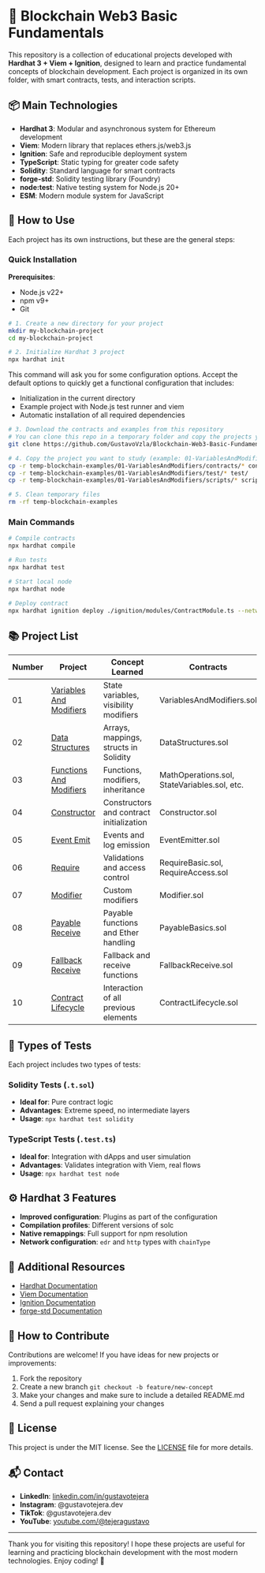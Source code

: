 # 🧱 Blockchain Web3 Basic Fundamentals

This repository is a collection of educational projects developed with **Hardhat 3 + Viem + Ignition**, designed to learn and practice fundamental concepts of blockchain development. Each project is organized in its own folder, with smart contracts, tests, and interaction scripts.

## 📦 Main Technologies

- **Hardhat 3**: Modular and asynchronous system for Ethereum development
- **Viem**: Modern library that replaces ethers.js/web3.js
- **Ignition**: Safe and reproducible deployment system
- **TypeScript**: Static typing for greater code safety
- **Solidity**: Standard language for smart contracts
- **forge-std**: Solidity testing library (Foundry)
- **node:test**: Native testing system for Node.js 20+
- **ESM**: Modern module system for JavaScript

## 🚀 How to Use

Each project has its own instructions, but these are the general steps:

### Quick Installation

**Prerequisites**:

- Node.js v22+
- npm v9+
- Git

```bash
# 1. Create a new directory for your project
mkdir my-blockchain-project
cd my-blockchain-project

# 2. Initialize Hardhat 3 project
npx hardhat init
```

This command will ask you for some configuration options. Accept the default options to quickly get a functional configuration that includes:

- Initialization in the current directory
- Example project with Node.js test runner and viem
- Automatic installation of all required dependencies

```bash
# 3. Download the contracts and examples from this repository
# You can clone this repo in a temporary folder and copy the projects you need:
git clone https://github.com/GustavoVzla/Blockchain-Web3-Basic-Fundamentals.git temp-blockchain-examples

# 4. Copy the project you want to study (example: 01-VariablesAndModifiers)
cp -r temp-blockchain-examples/01-VariablesAndModifiers/contracts/* contracts/
cp -r temp-blockchain-examples/01-VariablesAndModifiers/test/* test/
cp -r temp-blockchain-examples/01-VariablesAndModifiers/scripts/* scripts/

# 5. Clean temporary files
rm -rf temp-blockchain-examples
```

### Main Commands

```bash
# Compile contracts
npx hardhat compile

# Run tests
npx hardhat test

# Start local node
npx hardhat node

# Deploy contract
npx hardhat ignition deploy ./ignition/modules/ContractModule.ts --network localhost
```

## 📚 Project List

| Number | Project                                             | Concept Learned                          | Contracts                                    |
| ------ | --------------------------------------------------- | ---------------------------------------- | -------------------------------------------- |
| 01     | [Variables And Modifiers](01-VariablesAndModifiers) | State variables, visibility modifiers    | VariablesAndModifiers.sol                    |
| 02     | [Data Structures](02-DataStructures)                | Arrays, mappings, structs in Solidity    | DataStructures.sol                           |
| 03     | [Functions And Modifiers](03-FunctionsAndModifiers) | Functions, modifiers, inheritance        | MathOperations.sol, StateVariables.sol, etc. |
| 04     | [Constructor](04-Constructor)                       | Constructors and contract initialization | Constructor.sol                              |
| 05     | [Event Emit](05-Event-Emit)                         | Events and log emission                  | EventEmitter.sol                             |
| 06     | [Require](06-Require)                               | Validations and access control           | RequireBasic.sol, RequireAccess.sol          |
| 07     | [Modifier](07-Modifier)                             | Custom modifiers                         | Modifier.sol                                 |
| 08     | [Payable Receive](08-Payable-Receive)               | Payable functions and Ether handling     | PayableBasics.sol                            |
| 09     | [Fallback Receive](09-Fallback-Receive)             | Fallback and receive functions           | FallbackReceive.sol                          |
| 10     | [Contract Lifecycle](10-ContractLifecycle)          | Interaction of all previous elements     | ContractLifecycle.sol                        |

## 🧪 Types of Tests

Each project includes two types of tests:

### Solidity Tests (`.t.sol`)

- **Ideal for**: Pure contract logic
- **Advantages**: Extreme speed, no intermediate layers
- **Usage**: `npx hardhat test solidity`

### TypeScript Tests (`.test.ts`)

- **Ideal for**: Integration with dApps and user simulation
- **Advantages**: Validates integration with Viem, real flows
- **Usage**: `npx hardhat test node`

## ⚙️ Hardhat 3 Features

- **Improved configuration**: Plugins as part of the configuration
- **Compilation profiles**: Different versions of solc
- **Native remappings**: Full support for npm resolution
- **Network configuration**: `edr` and `http` types with `chainType`

## 🔗 Additional Resources

- [Hardhat Documentation](https://hardhat.org/docs/getting-started)
- [Viem Documentation](https://viem.sh/docs/)
- [Ignition Documentation](https://hardhat.org/ignition/docs)
- [forge-std Documentation](https://github.com/foundry-rs/forge-std)

## 🤝 How to Contribute

Contributions are welcome! If you have ideas for new projects or improvements:

1. Fork the repository
2. Create a new branch `git checkout -b feature/new-concept`
3. Make your changes and make sure to include a detailed README.md
4. Send a pull request explaining your changes

## 📄 License

This project is under the MIT license. See the [LICENSE](LICENSE) file for more details.

## 📬 Contact

- **LinkedIn**: [linkedin.com/in/gustavotejera](https://www.linkedin.com/in/gustavotejera)
- **Instagram**: @gustavotejera.dev
- **TikTok**: @gustavotejera.dev
- **YouTube**: [youtube.com/@tejeragustavo](https://www.youtube.com/@tejeragustavo)

---

Thank you for visiting this repository! I hope these projects are useful for learning and practicing blockchain development with the most modern technologies. Enjoy coding! 🚀
